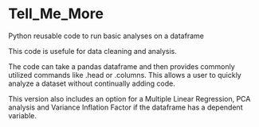 # Tell_Me_More
Python reusable code to run basic analyses on a dataframe

This code is usefule for data cleaning and analysis.  

The code can take a pandas dataframe and then provides commonly utilized commands like .head or .columns.
This allows a user to quickly analyze a dataset without continually adding code.

This version also includes an option for a Multiple Linear Regression, PCA analysis and Variance Inflation Factor
if the dataframe has a dependent variable.
